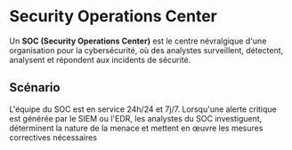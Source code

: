 # Security Operations Center

Un **SOC (Security Operations Center)** est le centre névralgique d'une organisation pour la cybersécurité, où des analystes surveillent, détectent, analysent et répondent aux incidents de sécurité. 
## Scénario
L'équipe du SOC est en service 24h/24 et 7j/7. Lorsqu'une alerte critique est générée par le SIEM ou l'EDR, les analystes du SOC investiguent, déterminent la nature de la menace et mettent en œuvre les mesures correctives nécessaires